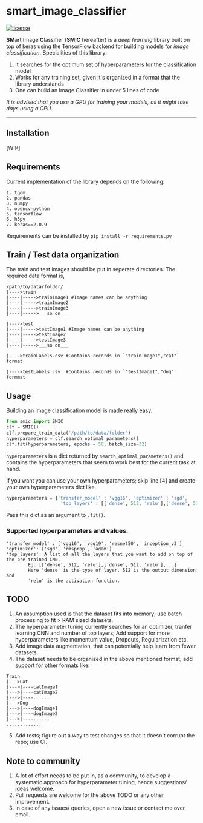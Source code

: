 # smart_image_classifier 
[![license](https://img.shields.io/github/license/mashape/apistatus.svg?maxAge=2592000)](https://github.com/anuragmishracse/smart_image_classifier/blob/master/LICENSE)

**SM**art **I**mage **C**lassifier (**SMIC** hereafter) is a _deep learning_ library built on top of keras using the TensorFlow backend for building models for _image classification_. 
Specialities of this library:
1. It searches for the optimum set of hyperparameters for the classification model
2. Works for any training set, given it's organized in a format that the library understands
3. One can build an Image Classifier in under 5 lines of code

_It is advised that you use a GPU for training your models, as it might take days using a CPU._

---------------------

## Installation
[WIP]

## Requirements
Current implementation of the library depends on the following:
```
1. tqdm
2. pandas 
3. numpy
4. opencv-python
5. tensorflow
6. h5py
7. keras==2.0.9
```
Requirements can be installed by `pip install -r requirements.py`

## Train / Test data organization
The train and test images should be put in seperate directories. The required data format is,
```
/path/to/data/folder/
|---->train
|----|----->trainImage1 #Image names can be anything
|----|----->trainImage2
|----|----->trainImage3
|----|----->___so on___

|---->test
|----|----->testImage1 #Image names can be anything
|----|----->testImage2
|----|----->testImage3
|----|----->___so on___

|---->trainLabels.csv #Contains records in `"trainImage1","cat"` format

|---->testLabels.csv  #Contains records in `"testImage1","dog"` formmat
```

## Usage
Building an image classification model is made really easy. 

```python
from smic import SMIC
clf = SMIC()
clf.prepare_train_data('/path/to/data/folder')
hyperparameters = clf.search_optimal_parameters()
clf.fit(hyperparameters, epochs = 50, batch_size=32)
```

`hyperparameters` is a dict returned by `search_optimal_parameters()` and contains the hyperparameters that seem to work best for the current task at hand. 

If you want you can use your own hyperparameters; skip line [4] and create your own hyperparameters dict like
```python
hyperparameters = {'transfer_model' : 'vgg16', 'optimizer' : 'sgd', 
					'top_layers' : [['dense', 512, 'relu'],['dense', 512, 'relu']]}
```
Pass this dict as an argument to `.fit()`. 

### Supported hyperparameters and values:
```
'transfer_model' : ['vgg16', 'vgg19', 'resnet50', 'inception_v3']
'optimizer': ['sgd', 'rmsprop', 'adam']
'top_layers': A list of all the layers that you want to add on top of the pre-trained CNN.
		Eg: [['dense', 512, 'relu'],['dense', 512, 'relu'],...]
		Here 'dense' is the type of layer, 512 is the output dimension and
		'relu' is the activation function.
```

## TODO
1. An assumption used is that the dataset fits into memory; use batch processing to fit > RAM sized datasets.
2. The hyperparameter tuning currently searches for an optimizer, tranfer learning CNN and number of top layers; Add support for more hyperparameters like momentum value, Dropouts, Regularization etc.
3. Add image data augmentation, that can potentially help learn from fewer datasets.
4. The dataset needs to be organized in the above mentioned format; add support for other formats like:
```
Train
|--->Cat
|--->|----catImage1
|--->|----catImage2
|--->|----......
|--->Dog
|--->|----dogImage1
|--->|----dogImage2
|--->|----......
.............
```
5. Add tests; figure out a way to test changes so that it doesn't corrupt the repo; use CI.


## Note to community
1. A lot of effort needs to be put in, as a community, to develop a systematic approach for hyperparameter tuning, hence suggestions/ ideas welcome.
2. Pull requests are welcome for the above TODO or any other improvement.
3. In case of any issues/ queries, open a new issue or contact me over email.

